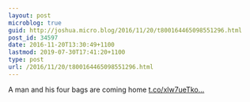 ```yaml
---
layout: post
microblog: true
guid: http://joshua.micro.blog/2016/11/20/t800164465098551296.html
post_id: 34597
date: 2016-11-20T13:30:49+1100
lastmod: 2019-07-30T17:41:20+1100
type: post
url: /2016/11/20/t800164465098551296.html
---
```

A man and his four bags are coming home [t.co/xlw7ueTko...](https://t.co/xlw7ueTkoX)
